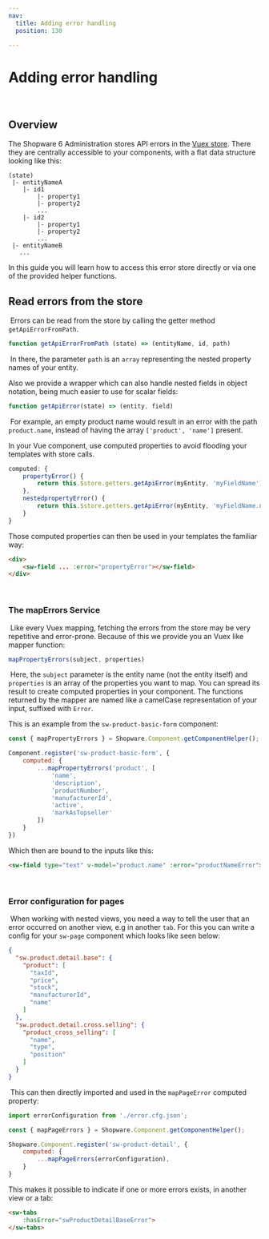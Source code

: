 ```yaml
---
nav:
  title: Adding error handling
  position: 130

---
```


# Adding error handling

​

## Overview

The Shopware 6 Administration stores API errors in the [Vuex store](https://vuex.vuejs.org/). There they are centrally accessible to your components, with a flat data structure looking like this:

```text
(state)
 |- entityNameA
    |- id1
        |- property1
        |- property2
        ...
    |- id2
        |- property1
        |- property2
        ...
 |- entityNameB
   ...
```

In this guide you will learn how to access this error store directly or via one of the provided helper functions. ​

## Read errors from the store

​ Errors can be read from the store by calling the getter method `getApiErrorFromPath`. ​

```javascript
function getApiErrorFromPath (state) => (entityName, id, path)
```

​ In there, the parameter `path` is an `array` representing the nested property names of your entity.

Also we provide a wrapper which can also handle nested fields in object notation, being much easier to use for scalar fields: ​

```javascript
function getApiError(state) => (entity, field)
```

​ For example, an empty product name would result in an error with the path `product.name`, instead of having the array `['product', 'name']` present.

In your Vue component, use computed properties to avoid flooding your templates with store calls. ​

```javascript
computed: {
    propertyError() {
        return this.$store.getters.getApiError(myEntity, 'myFieldName');
    },
    nestedpropertyError() {
        return this.$store.getters.getApiError(myEntity, 'myFieldName.nested');
    }
}
```

Those computed properties can then be used in your templates the familiar way:

```html
<div>
    <sw-field ... :error="propertyError"></sw-field>
</div>
```

​

### The mapErrors Service

​ Like every Vuex mapping, fetching the errors from the store may be very repetitive and error-prone. Because of this we provide you an Vuex like mapper function: ​

```javascript
mapPropertyErrors(subject, properties)
```

​ Here, the `subject` parameter is the entity name \(not the entity itself\) and `properties` is an array of the properties you want to map. You can spread its result to create computed properties in your component. The functions returned by the mapper are named like a camelCase representation of your input, suffixed with `Error`.

This is an example from the `sw-product-basic-form` component: ​

```javascript
const { mapPropertyErrors } = Shopware.Component.getComponentHelper();

Component.register('sw-product-basic-form', {
    computed: {
        ...mapPropertyErrors('product', [
            'name',
            'description',
            'productNumber',
            'manufacturerId',
            'active',
            'markAsTopseller'
        ])
    }
})
```

Which then are bound to the inputs like this:

```html
<sw-field type="text" v-model="product.name" :error="productNameError">
```

​

### Error configuration for pages

​ When working with nested views, you need a way to tell the user that an error occurred on another view, e.g in another `tab`. For this you can write a config for your `sw-page` component which looks like seen below: ​

```json
{
  "sw.product.detail.base": {
    "product": [
      "taxId",
      "price",
      "stock",
      "manufacturerId",
      "name"
    ]
  },
  "sw.product.detail.cross.selling": {
    "product_cross_selling": [
      "name",
      "type",
      "position"
    ]
  }
}
```

​ This can then directly imported and used in the `mapPageError` computed property:

```javascript
import errorConfiguration from './error.cfg.json';

const { mapPageErrors } = Shopware.Component.getComponentHelper();

Shopware.Component.register('sw-product-detail', {
    computed: {
        ...mapPageErrors(errorConfiguration),
    }
}
```

This makes it possible to indicate if one or more errors exists, in another view or a tab:

```html
<sw-tabs
    :hasError="swProductDetailBaseError">
</sw-tabs>
```
